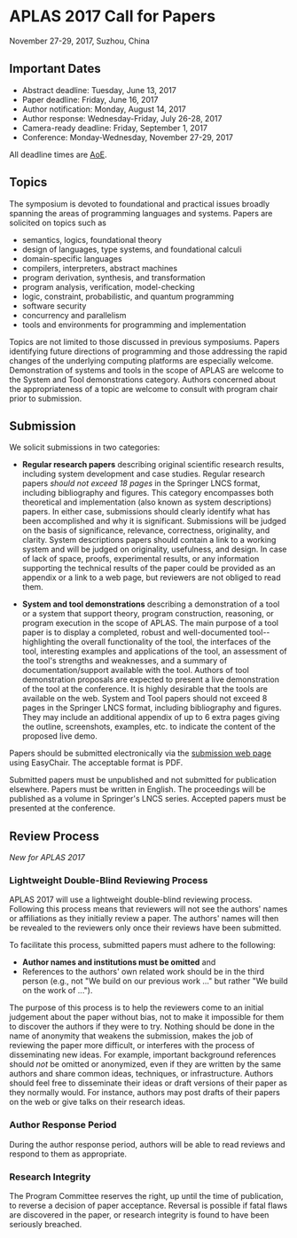# APLAS 2017 Call for Papers

<p class="header">November 27-29, 2017, Suzhou, China</p>

## Important Dates

- Abstract deadline: Tuesday, June 13, 2017
- Paper deadline: Friday, June 16, 2017
- Author notification: Monday, August 14, 2017
- Author response: Wednesday-Friday, July 26-28, 2017
- Camera-ready deadline: Friday, September 1, 2017
- Conference: Monday-Wednesday, November 27-29, 2017

All deadline times are [AoE](https://www.timeanddate.com/worldclock/fixedtime.html?msg=APLAS+2017+Paper+Deadline&iso=20170616T235959&p1=3399).

## Topics

The symposium is devoted to foundational and practical issues broadly spanning the areas of programming languages and systems. Papers are solicited on topics such as

- semantics, logics, foundational theory
- design of languages, type systems, and foundational calculi
- domain-specific languages
- compilers, interpreters, abstract machines
- program derivation, synthesis, and transformation
- program analysis, verification, model-checking
- logic, constraint, probabilistic, and quantum programming
- software security
- concurrency and parallelism
- tools and environments for programming and implementation

Topics are not limited to those discussed in previous symposiums. Papers identifying future directions of programming and those addressing the rapid changes of the underlying computing platforms are especially welcome. Demonstration of systems and tools in the scope of APLAS are welcome to the System and Tool demonstrations category. Authors concerned about the appropriateness of a topic are welcome to consult with program chair prior to submission.

## Submission

We solicit submissions in two categories:

- **Regular research papers** describing original scientific research results, including system development and case studies. Regular research papers *should not exceed 18 pages* in the Springer LNCS format, including bibliography and figures.  This category encompasses both theoretical and implementation (also known as system descriptions) papers.  In either case, submissions should clearly identify what has been accomplished and why it is significant.  Submissions will be judged on the basis of significance, relevance, correctness, originality, and clarity.  System descriptions papers should contain a link to a working system and will be judged on originality, usefulness, and design.  In case of lack of space, proofs, experimental results, or any information supporting the technical results of the paper could be provided as an appendix or a link to a web page, but reviewers are not obliged to read them.

- **System and tool demonstrations** describing a demonstration of a tool or a system that support theory, program construction, reasoning, or program execution in the scope of APLAS. The main purpose of a tool paper is to display a completed, robust and well-documented tool--highlighting the overall functionality of the tool, the interfaces of the tool, interesting examples and applications of the tool, an assessment of the tool's strengths and weaknesses, and a summary of documentation/support available with the tool. Authors of tool demonstration proposals are expected to present a live demonstration of the tool at the conference. It is highly desirable that the tools are available on the web. System and Tool papers should not exceed 8 pages in the Springer LNCS format, including bibliography and figures. They may include an additional appendix of up to 6 extra pages giving the outline, screenshots, examples, etc. to indicate the content of the proposed live demo.

Papers should be submitted electronically via the [submission web page]( https://easychair.org/conferences/?conf=aplas2017) using EasyChair. The acceptable format is PDF.

Submitted papers must be unpublished and not submitted for publication elsewhere. Papers must be written in English. The proceedings will be published as a volume in Springer's LNCS series. Accepted papers must be presented at the conference.

## Review Process

*New for APLAS 2017*

### Lightweight Double-Blind Reviewing Process

APLAS 2017 will use a lightweight double-blind reviewing process. Following this process means that reviewers will not see the authors' names or affiliations as they initially review a paper. The authors' names will then be revealed to the reviewers only once their reviews have been submitted.

To facilitate this process, submitted papers must adhere to the following:

- **Author names and institutions must be omitted** and
- References to the authors' own related work should be in the third person (e.g., not "We build on our previous work ..." but rather "We build on the work of ...").

The purpose of this process is to help the reviewers come to an initial judgement about the paper without bias, not to make it impossible for them to discover the authors if they were to try.  Nothing should be done in the name of anonymity that weakens the submission, makes the job of reviewing the paper more difficult, or interferes with the process of disseminating new ideas. For example, important background references should *not* be omitted or anonymized, even if they are written by the same authors and share common ideas, techniques, or infrastructure.  Authors should feel free to disseminate their ideas or draft versions of their paper as they normally would.  For instance, authors may post drafts of their papers on the web or give talks on their research ideas.

### Author Response Period

During the author response period, authors will be able to read reviews and respond to them as appropriate.

### Research Integrity

The Program Committee reserves the right, up until the time of publication, to reverse a decision of paper acceptance. Reversal is possible if fatal flaws are discovered in the paper, or research integrity is found to have been seriously breached.
